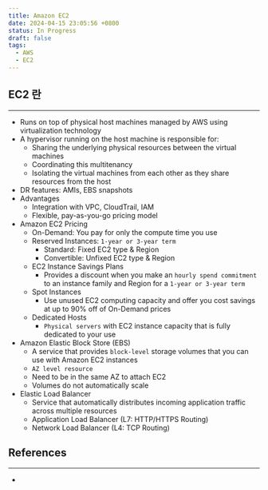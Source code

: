 ```yaml
---
title: Amazon EC2
date: 2024-04-15 23:05:56 +0800
status: In Progress
draft: false
tags:
  - AWS
  - EC2
---
```

## EC2 란
---
- Runs on top of physical host machines managed by AWS using virtualization technology
- A hypervisor running on the host machine is responsible for:
	- Sharing the underlying physical resources between the virtual machines
	- Coordinating this multitenancy
	- Isolating the virtual machines from each other as they share resources from the host
- DR features: AMIs, EBS snapshots
- Advantages
	- Integration with VPC, CloudTrail, IAM
	- Flexible, pay-as-you-go pricing model
- Amazon EC2 Pricing
	- On-Demand: You pay for only the compute time you use
	- Reserved Instances: `1-year or 3-year term`
		- Standard: Fixed EC2 type & Region
		- Convertible: Unfixed EC2 type & Region
	- EC2 Instance Savings Plans
		- Provides a discount when you make an `hourly spend commitment` to an instance family and Region for a `1-year or 3-year term`
	- Spot Instances
		- Use unused EC2 computing capacity and offer you cost savings at up to 90% off of On-Demand prices
	- Dedicated Hosts
		- `Physical servers` with EC2 instance capacity that is fully dedicated to your use
- Amazon Elastic Block Store (EBS)
	- A service that provides `block-level` storage volumes that you can use with Amazon EC2 instances
	- `AZ level resource`
	- Need to be in the same AZ to attach EC2
	- Volumes do not automatically scale
- Elastic Load Balancer
	- Service that automatically distributes incoming application traffic across multiple resources
	- Application Load Balancer (L7: HTTP/HTTPS Routing)
	- Network Load Balancer (L4: TCP Routing)

## References
---
- 
